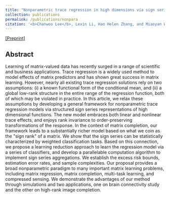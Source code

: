 ```yaml
---
title: "Nonparametric trace regression in high dimensions via sign series representation"
collection: publications
permalink: /publications/nonpara
citation: '<b>Chanwoo Lee</b>, Lexin Li, Hao Helen Zhang, and Miaoyan Wang. Under review, 2021.'
---
```


[[Preprint]](https://arxiv.org/abs/2105.01783)

## Abstract
Learning of matrix-valued data has recently surged in a range of scientific and business applications. Trace regression is a widely used method to model effects of matrix predictors and has shown great success in matrix learning. However, nearly all existing trace regression solutions rely on two assumptions: (i) a known functional form of the conditional mean, and (ii) a global low-rank structure in the entire range of the regression function, both of which may be violated in practice. In this article, we relax these assumptions by developing a general framework for nonparametric trace regression models via structured sign series representations of high dimensional functions. The new model embraces both linear and nonlinear trace effects, and enjoys rank invariance to order-preserving transformations of the response. In the context of matrix completion, our framework leads to a substantially richer model based on what we coin as the "sign rank" of a matrix. We show that the sign series can be statistically characterized by weighted classification tasks. Based on this connection, we propose a learning reduction approach to learn the regression model via a series of classifiers, and develop a parallelable computation algorithm to implement sign series aggregations. We establish the excess risk bounds, estimation error rates, and sample complexities. Our proposal provides a broad nonparametric paradigm to many important matrix learning problems, including matrix regression, matrix completion, multi-task learning, and compressed sensing. We demonstrate the advantages of our method through simulations and two applications, one on brain connectivity study and the other on high-rank image completion.



